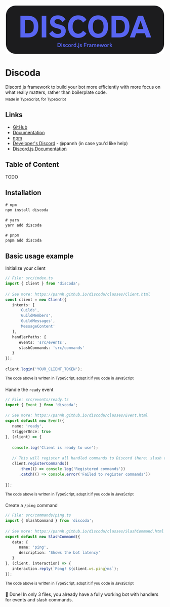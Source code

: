 <p align="center">
   <img
      src="assets/discoda_banner.svg"
      width="500"
   />
</p>

# Discoda
Discord.js framework to build your bot more efficiently with more focus on what really matters, rather than boilerplate code.
<br />
<sub>Made in TypeScript, for TypeScript</sub>

## Links
- [GitHub](https://github.com/PannH/discoda)
- [Documentation](https://pannh.github.io/discoda/)
- [npm](https://npmjs.com/package/discoda)
- [Developer's Discord](https://discord.com/users/667302589213310997) - @pannh (in case you'd like help)
- [Discord.js Documentation](https://discordjs.dev/docs/packages/discord.js/14.14.1)

## Table of Content
TODO

## Installation
```shell
# npm
npm install discoda

# yarn
yarn add discoda

# pnpm
pnpm add discoda
```

## Basic usage example
Initialize your client
```ts
// File: src/index.ts
import { Client } from 'discoda';

// See more: https://pannh.github.io/discoda/classes/Client.html
const client = new Client({
   intents: [
      'Guilds',
      'GuildMembers',
      'GuildMessages',
      'MessageContent'
   ],
   handlerPaths: {
      events: 'src/events',
      slashCommands: 'src/commands'
   }
});

client.login('YOUR_CLIENT_TOKEN');
```
<sup>The code above is written in TypeScript, adapt it if you code in JavaScript</sup>

Handle the `ready` event
```ts
// File: src/events/ready.ts
import { Event } from 'discoda';

// See more: https://pannh.github.io/discoda/classes/Event.html
export default new Event({
   name: 'ready',
   triggerOnce: true
}, (client) => {

   console.log('Client is ready to use');

   // This will register all handled commands to Discord (here: slash commands)
   client.registerCommands()
      .then(() => console.log('Registered commands'))
      .catch(() => console.error('Failed to register commands'))

});
```
<sup>The code above is written in TypeScript, adapt it if you code in JavaScript</sup>

Create a `/ping` command
```ts
// File: src/commands/ping.ts
import { SlashCommand } from 'discoda';

// See more: https://pannh.github.io/discoda/classes/SlashCommand.html
export default new SlashCommand({
   data: {
      name: 'ping',
      description: 'Shows the bot latency'
   }
}, (client, interaction) => {
   interaction.reply(`Pong! ${client.ws.ping}ms`);
});
```
<sup>The code above is written in TypeScript, adapt it if you code in JavaScript</sup>

🎉 Done! In only 3 files, you already have a fully working bot with handlers for events and slash commands.